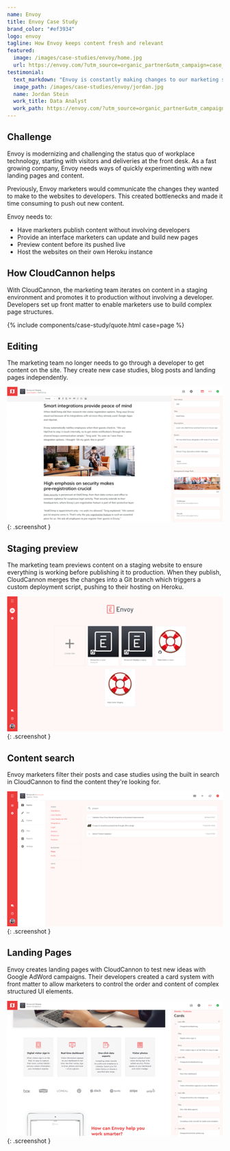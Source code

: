 ```yaml
---
name: Envoy
title: Envoy Case Study
brand_color: "#ef3934"
logo: envoy
tagline: How Envoy keeps content fresh and relevant
featured:
  image: /images/case-studies/envoy/home.jpg
  url: https://envoy.com/?utm_source=organic_partner&utm_campaign=case_study&utm_term=cloud_cannon
testimonial:
  text_markdown: "Envoy is constantly making changes to our marketing site to drive incremental improvement in SEO and paid advertising. With CloudCannon, our marketing team creates highly customised landing pages and blog posts without involving developers."
  image_path: /images/case-studies/envoy/jordan.jpg
  name: Jordan Stein
  work_title: Data Analyst
  work_path: https://envoy.com/?utm_source=organic_partner&utm_campaign=case_study&utm_term=cloud_cannon
---
```


## Challenge

Envoy is modernizing and challenging the status quo of workplace technology, starting with visitors and deliveries at the front desk. As a fast growing company, Envoy needs ways of quickly experimenting with new landing pages and content.

Previously, Envoy marketers would communicate the changes they wanted to make to the websites to developers. This created bottlenecks and made it time consuming to push out new content.

Envoy needs to:

* Have marketers publish content without involving developers
* Provide an interface marketers can update and build new pages
* Preview content before its pushed live
* Host the websites on their own Heroku instance

## How CloudCannon helps

With CloudCannon, the marketing team iterates on content in a staging environment and promotes it to production without involving a developer. Developers set up front matter to enable marketers use to build complex page structures.

{% include components/case-study/quote.html case=page %}

## Editing

The marketing team no longer needs to go through a developer to get content on the site. They create new case studies, blog posts and landing pages independently.

![Envoy Case](/images/case-studies/envoy/case.png){: .screenshot }

## Staging preview

The marketing team previews content on a staging website to ensure everything is working before publishing it to production. When they publish, CloudCannon merges the changes into a Git branch which triggers a custom deployment script, pushing to their hosting on Heroku.

![Envoy Staging](/images/case-studies/envoy/staging.png){: .screenshot }

## Content search

Envoy marketers filter their posts and case studies using the built in search in CloudCannon to find the content they're looking for.

![Envoy Search](/images/case-studies/envoy/search.png){: .screenshot }

## Landing Pages

Envoy creates landing pages with CloudCannon to test new ideas with Google AdWord campaigns. Their developers created a card system with front matter to allow marketers to control the order and content of complex structured UI elements.

![Envoy cards](/images/case-studies/envoy/cards.png){: .screenshot }